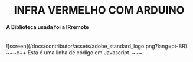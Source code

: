 <h1 align="center">INFRA VERMELHO COM ARDUINO</h1>
<h4>A Biblioteca usada foi a IRremote </h4>
<br>
   ![screen](/docs/contributor/assets/adobe_standard_logo.png?lang=pt-BR)
~~~c++
Esta é uma linha de código em Javascript.
~~~
